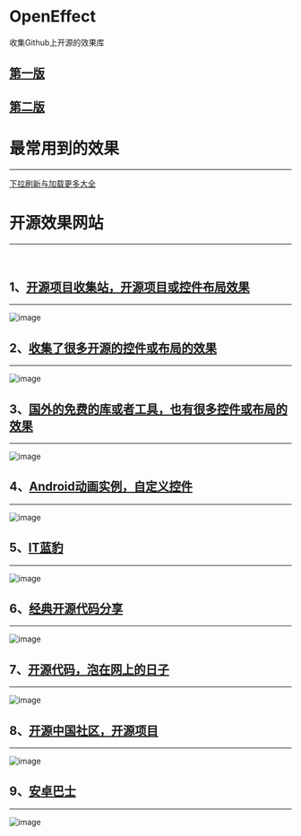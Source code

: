 # OpenEffect
收集Github上开源的效果库


[第一版](https://github.com/jaysonn/OpenEffect/blob/master/%E7%AC%AC%E4%B8%80%E7%89%88.md)
----------

[第二版](https://github.com/jaysonn/OpenEffect/blob/master/%E7%AC%AC%E4%BA%8C%E7%89%88.md)
----------



# 最常用到的效果
----------
[下拉刷新与加载更多大全](https://github.com/android-cjj/BeautifulRefreshLayout)





# 开源效果网站 
----------
 
## 1、[开源项目收集站，开源项目或控件布局效果](https://github.com/Trinea/android-open-project)
----------
![image](https://github.com/jaysonn/OpenEffect/blob/master/img2/picture1.jpg)

## 2、[收集了很多开源的控件或布局的效果](https://github.com/wasabeef/awesome-android-ui)
----------
![image](https://github.com/jaysonn/OpenEffect/blob/master/img2/picture2.jpg)

## 3、[国外的免费的库或者工具，也有很多控件或布局的效果](http://android-arsenal.com/free)
----------
![image](https://github.com/jaysonn/OpenEffect/blob/master/img2/picture3.jpg)

## 4、[Android动画实例，自定义控件](http://apkdemo.com/)
----------
![image](https://github.com/jaysonn/OpenEffect/blob/master/img2/picture4.jpg)

## 5、[IT蓝豹](http://itlanbao.com/preview.aspx#1,0)
----------
![image](https://github.com/jaysonn/OpenEffect/blob/master/img2/picture5.jpg)

## 6、[经典开源代码分享](http://www.23code.com/)
----------
![image](https://github.com/jaysonn/OpenEffect/blob/master/img2/picture6.jpg)

## 7、[开源代码，泡在网上的日子](http://jcodecraeer.com/plus/list.php?tid=31)
----------
![image](https://github.com/jaysonn/OpenEffect/blob/master/img2/picture7.jpg)

## 8、[开源中国社区，开源项目](http://www.oschina.net/project/tag/342/android-ui)
----------
![image](https://github.com/jaysonn/OpenEffect/blob/master/img2/picture8.jpg)

## 9、[安卓巴士](http://www.apkbus.com/forum-417-1.html)
----------
![image](https://github.com/jaysonn/OpenEffect/blob/master/img2/picture9.jpg)
